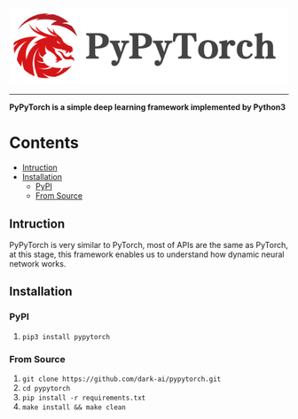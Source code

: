 ![PyPyTorch-Logo](./assets/imgs/pypytorch-logo.png)

---

**PyPyTorch is a simple deep learning framework implemented by Python3**

# Contents

* [Intruction](#intrudction)
* [Installation](#installation)
  * [PyPI](#pypi)
  * [From Source](#from-source)


## Intruction

PyPyTorch is very similar to PyTorch, most of APIs are the same as PyTorch, at this stage, this framework enables us to understand how dynamic neural network works.


## Installation

### PyPI

1. `pip3 install pypytorch`

### From Source

1. `git clone https://github.com/dark-ai/pypytorch.git`
2. `cd pypytorch`
3. `pip install -r requirements.txt`
4. `make install && make clean`


